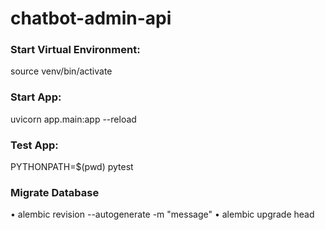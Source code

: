 # chatbot-admin-api

### Start Virtual Environment:

source venv/bin/activate

### Start App:

uvicorn app.main:app --reload

### Test App:

PYTHONPATH=$(pwd) pytest

### Migrate Database

• alembic revision --autogenerate -m "message"
• alembic upgrade head
